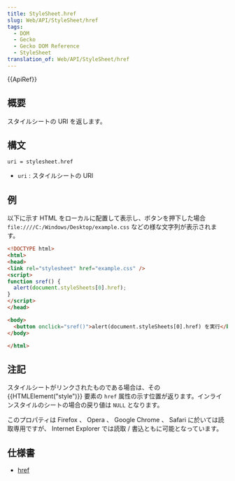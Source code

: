 ```yaml
---
title: StyleSheet.href
slug: Web/API/StyleSheet/href
tags:
  - DOM
  - Gecko
  - Gecko DOM Reference
  - StyleSheet
translation_of: Web/API/StyleSheet/href
---
```

{{ApiRef}}

## 概要

スタイルシートの URI を返します。

## 構文

```
uri = stylesheet.href
```

- `uri` : スタイルシートの URI

## 例

以下に示す HTML をローカルに配置して表示し、ボタンを押下した場合 `file:////C:/Windows/Desktop/example.css` などの様な文字列が表示されます。

```html
<!DOCTYPE html>
<html>
<head>
<link rel="stylesheet" href="example.css" />
<script>
function sref() {
  alert(document.styleSheets[0].href);
}
</script>
</head>

<body>
  <button onclick="sref()">alert(document.styleSheets[0].href) を実行</button>
</body>

</html>
```

## 注記

スタイルシートがリンクされたものである場合は、その {{HTMLElement("style")}} 要素の `href` 属性の示す位置が返ります。インラインスタイルのシートの場合の戻り値は `NULL` となります。

このプロパティは Firefox 、 Opera 、 Google Chrome 、 Safari に於いては読取専用ですが、 Internet Explorer では読取 / 書込ともに可能となっています。

## 仕様書

- [href](http://www.w3.org/TR/2000/REC-DOM-Level-2-Style-20001113/stylesheets.html#StyleSheets-StyleSheet-href)
